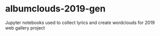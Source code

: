 # albumclouds-2019-gen
 Jupyter notebooks used to collect lyrics and create wordclouds for 2019 web gallery project
